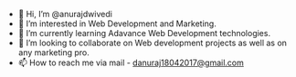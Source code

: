 - 👋 Hi, I’m @anurajdwivedi
- 👀 I’m interested in Web Development and Marketing.
- 🌱 I’m currently learning Adavance Web Development technologies.
- 💞️ I’m looking to collaborate on Web development projects as well as on any marketing pro.
- 📫 How to reach me via mail - danuraj18042017@gmail.com

<!---
anurajdwivedi/anurajdwivedi is a ✨ special ✨ repository because its `README.md` (this file) appears on your GitHub profile.
You can click the Preview link to take a look at your changes.
--->
